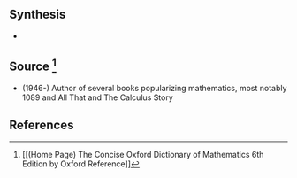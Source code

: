 ## Synthesis
- 
## Source [^1]
- (1946-) Author of several books popularizing mathematics, most notably 1089 and All That and The Calculus Story
## References

[^1]: [[(Home Page) The Concise Oxford Dictionary of Mathematics 6th Edition by Oxford Reference]]